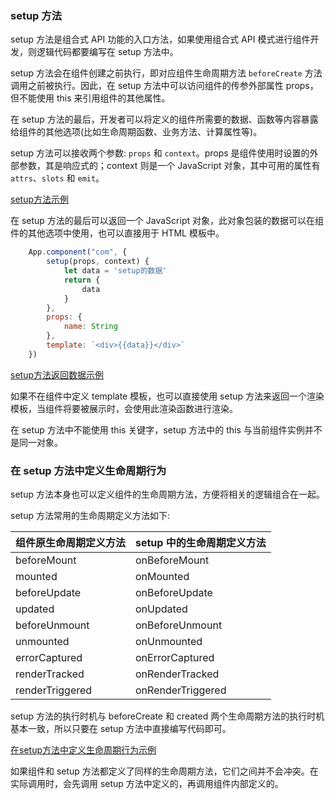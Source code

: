 
### setup 方法

setup 方法是组合式 API 功能的入口方法，如果使用组合式 API 模式进行组件开发，则逻辑代码都要编写在 setup 方法中。

setup 方法会在组件创建之前执行，即对应组件生命周期方法 `beforeCreate` 方法调用之前被执行。因此，在 setup 方法中可以访问组件的传参外部属性 props，但不能使用 this 来引用组件的其他属性。

在 setup 方法的最后，开发者可以将定义的组件所需要的数据、函数等内容暴露给组件的其他选项(比如生命周期函数、业务方法、计算属性等)。

setup 方法可以接收两个参数: `props` 和 `context`。props 是组件使用时设置的外部参数，其是响应式的；context 则是一个 JavaScript 对象，其中可用的属性有 `attrs`、`slots` 和 `emit`。

[setup方法示例](t/03_setup.html)

在 setup 方法的最后可以返回一个 JavaScript 对象，此对象包装的数据可以在组件的其他选项中使用，也可以直接用于 HTML 模板中。
```js
    App.component("com", {
        setup(props, context) {
            let data = 'setup的数据'
            return {
                data
            }
        },
        props: {
            name: String
        },
        template: `<div>{{data}}</div>`
    })
```

[setup方法返回数据示例](t/03_setup_data.html)

如果不在组件中定义 template 模板，也可以直接使用 setup 方法来返回一个渲染模板，当组件将要被展示时，会使用此渲染函数进行渲染。

在 setup 方法中不能使用 this 关键字，setup 方法中的 this 与当前组件实例并不是同一对象。

### 在 setup 方法中定义生命周期行为

setup 方法本身也可以定义组件的生命周期方法，方便将相关的逻辑组合在一起。

setup 方法常用的生命周期定义方法如下:

| 组件原生命周期定义方法 | setup 中的生命周期定义方法 |
|:---------------------|:-------------------------|
| beforeMount | onBeforeMount |
| mounted | onMounted |
| beforeUpdate | onBeforeUpdate |
| updated | onUpdated |
| beforeUnmount | onBeforeUnmount |
| unmounted | onUnmounted |
| errorCaptured | onErrorCaptured |
| renderTracked | onRenderTracked |
| renderTriggered | onRenderTriggered |

setup 方法的执行时机与 beforeCreate 和 created 两个生命周期方法的执行时机基本一致，所以只要在 setup 方法中直接编写代码即可。

[在setup方法中定义生命周期行为示例](t/03_setup_life.html)

如果组件和 setup 方法都定义了同样的生命周期方法，它们之间并不会冲突。在实际调用时，会先调用 setup 方法中定义的，再调用组件内部定义的。
